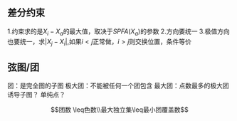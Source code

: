 ## 差分约束 ##
1.约束求的是$X_i-X_a$的最大值，取决于$SPFA(X_a)$的参数
2.方向要统一
3.极值方向也要统一，求$|X_j-X_i|$,如果$i<j$正常做，$i>j$则交换位置，条件等价

## 弦图/团 ##
团：是完全图的子图
极大团：不能被任何一个团包含
最大团：点数最多的极大团
诱导子图？
单纯点？

$$团数 \leq色数\\最大独立集\leq最小团覆盖数$$
